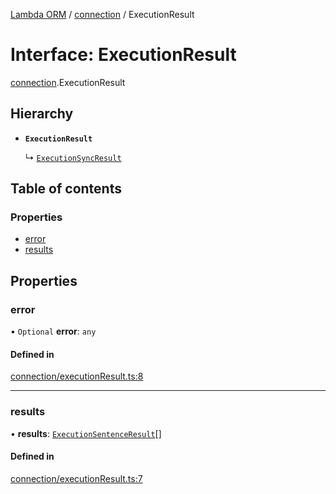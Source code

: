 [Lambda ORM](../README.md) / [connection](../modules/connection.md) / ExecutionResult

# Interface: ExecutionResult

[connection](../modules/connection.md).ExecutionResult

## Hierarchy

- **`ExecutionResult`**

  ↳ [`ExecutionSyncResult`](schema.ExecutionSyncResult.md)

## Table of contents

### Properties

- [error](connection.ExecutionResult.md#error)
- [results](connection.ExecutionResult.md#results)

## Properties

### error

• `Optional` **error**: `any`

#### Defined in

[connection/executionResult.ts:8](https://github.com/FlavioLionelRita/lambda-orm/blob/daf3ab1/src/orm/connection/executionResult.ts#L8)

___

### results

• **results**: [`ExecutionSentenceResult`](connection.ExecutionSentenceResult.md)[]

#### Defined in

[connection/executionResult.ts:7](https://github.com/FlavioLionelRita/lambda-orm/blob/daf3ab1/src/orm/connection/executionResult.ts#L7)
